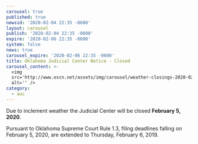 ```yaml
---
carousel: true
published: true
newsid: '2020-02-04 22:35 -0600'
layout: carousel
publish: '2020-02-04 22:35 -0600'
expire: '2020-02-06 22:35 -0600'
system: false
news: true
carousel_expire: '2020-02-06 22:35 -0600'
title: Oklahoma Judicial Center Notice - Closed
carousel_content: >-
  <img
  src='http://www.oscn.net/assets/img/carousel/weather-closings-2020-02-05.jpg'
  alt='' />
category:
  - aoc
---
```

Due to inclement weather the Judicial Center will be closed **February 5, 2020**.

Pursuant to Oklahoma Supreme Court Rule 1.3, filing deadlines falling on February 5, 2020, are extended to Thursday, February 6, 2019.
